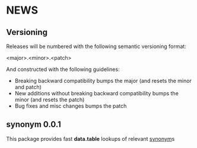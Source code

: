 NEWS
====

Versioning
----------

Releases will be numbered with the following semantic versioning format:

&lt;major&gt;.&lt;minor&gt;.&lt;patch&gt;

And constructed with the following guidelines:

* Breaking backward compatibility bumps the major (and resets the minor
  and patch)
* New additions without breaking backward compatibility bumps the minor
  (and resets the patch)
* Bug fixes and misc changes bumps the patch


synonym 0.0.1
----------------------------------------------------------------

This package provides fast **data.table** lookups of relevant <a href="https://github.com/trinker/synonym" target="_blank">synonym</a>s